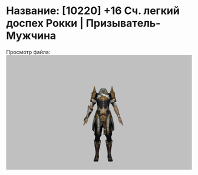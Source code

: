 # Название: [10220] +16 Сч. легкий доспех Рокки | Призыватель-Мужчина

Просмотр файла:
![p080032.png](p080032.png)